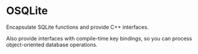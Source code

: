 # OSQLite
Encapsulate SQLite functions and provide C++ interfaces.

Also provide interfaces with compile-time key bindings, so you can process object-oriented database operations.